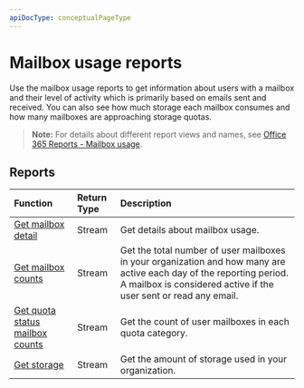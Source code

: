 ```yaml
---
apiDocType: conceptualPageType
---
```

# Mailbox usage reports

Use the mailbox usage reports to get information about users with a mailbox and their level of activity which is primarily based on emails sent and received. You can also see how much storage each mailbox consumes and how many mailboxes are approaching storage quotas.

> **Note:** For details about different report views and names, see [Office 365 Reports - Mailbox usage](https://support.office.com/client/Mailbox-usage-beffbe01-ce2d-4614-9ae5-7898868e2729).

## Reports

| Function                                 | Return Type | Description                              |
| :--------------------------------------- | :---------- | :--------------------------------------- |
| [Get mailbox detail](../api/reportroot_getmailboxusagedetail.md) | Stream      | Get details about mailbox usage.         |
| [Get mailbox counts](../api/reportroot_getmailboxusagemailboxcounts.md) | Stream      | Get the total number of user mailboxes in your organization and how many are active each day of the reporting period. A mailbox is considered active if the user sent or read any email. |
| [Get quota status mailbox counts](../api/reportroot_getmailboxusagequotastatusmailboxcounts.md) | Stream      | Get the count of user mailboxes in each quota category. |
| [Get storage](../api/reportroot_getmailboxusagestorage.md) | Stream      | Get the amount of storage used in your organization. |
